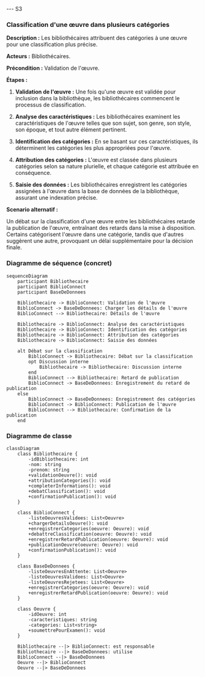 --- S3
### Classification d'une œuvre dans plusieurs catégories

**Description :** Les bibliothécaires attribuent des catégories à une œuvre pour une classification plus précise.

**Acteurs :** Bibliothécaires.

**Précondition :** Validation de l'œuvre.

**Étapes :**

1. **Validation de l'œuvre :** Une fois qu'une œuvre est validée pour inclusion dans la bibliothèque, les bibliothécaires commencent le processus de classification.

2. **Analyse des caractéristiques :** Les bibliothécaires examinent les caractéristiques de l'œuvre telles que son sujet, son genre, son style, son époque, et tout autre élément pertinent.

3. **Identification des catégories :** En se basant sur ces caractéristiques, ils déterminent les catégories les plus appropriées pour l'œuvre.

4. **Attribution des catégories :** L'œuvre est classée dans plusieurs catégories selon sa nature plurielle, et chaque catégorie est attribuée en conséquence.

5. **Saisie des données :** Les bibliothécaires enregistrent les catégories assignées à l'œuvre dans la base de données de la bibliothèque, assurant une indexation précise.

**Scenario alternatif :**

Un débat sur la classification d'une œuvre entre les bibliothécaires retarde la publication de l'œuvre, entraînant des retards dans la mise à disposition. Certains catégorisent l'œuvre dans une catégorie, tandis que d'autres suggèrent une autre, provoquant un délai supplémentaire pour la décision finale. 


### Diagramme de séquence (concret)
```mermaid
sequenceDiagram
    participant Bibliothecaire
    participant BiblioConnect
    participant BaseDeDonnees

    Bibliothecaire -> BiblioConnect: Validation de l'œuvre
    BiblioConnect -> BaseDeDonnees: Charger les détails de l'œuvre
    BiblioConnect --> Bibliothecaire: Détails de l'œuvre

    Bibliothecaire -> BiblioConnect: Analyse des caractéristiques
    Bibliothecaire -> BiblioConnect: Identification des catégories
    Bibliothecaire -> BiblioConnect: Attribution des catégories
    Bibliothecaire -> BiblioConnect: Saisie des données

    alt Débat sur la classification
        BiblioConnect -> Bibliothecaire: Débat sur la classification
        opt Discussion interne
            Bibliothecaire -> Bibliothecaire: Discussion interne
        end
        BiblioConnect --> Bibliothecaire: Retard de publication
        BiblioConnect -> BaseDeDonnees: Enregistrement du retard de publication
    else
        BiblioConnect -> BaseDeDonnees: Enregistrement des catégories
        BiblioConnect -> BiblioConnect: Publication de l'œuvre
        BiblioConnect --> Bibliothecaire: Confirmation de la publication
    end
```

### Diagramme de classe
```mermaid
classDiagram
    class Bibliothecaire {
        -idBibliothecaire: int
        -nom: string
        -prenom: string
        +validationOeuvre(): void
        +attributionCategories(): void
        +completerInformations(): void
        +debatClassification(): void
        +confirmationPublication(): void
    }

    class BiblioConnect {
        -listeOeuvresValidees: List<Oeuvre>
        +chargerDetailsOeuvre(): void
        +enregistrerCategories(oeuvre: Oeuvre): void
        +debattreClassification(oeuvre: Oeuvre): void
        +enregistrerRetardPublication(oeuvre: Oeuvre): void
        +publicationOeuvre(oeuvre: Oeuvre): void
        +confirmationPublication(): void
    }

    class BaseDeDonnees {
        -listeOeuvresEnAttente: List<Oeuvre>
        -listeOeuvresValidees: List<Oeuvre>
        -listeOeuvresRejetees: List<Oeuvre>
        +enregistrerCategories(oeuvre: Oeuvre): void
        +enregistrerRetardPublication(oeuvre: Oeuvre): void
    }

    class Oeuvre {
        -idOeuvre: int
        -caracteristiques: string
        -categories: List<string>
        +soumettrePourExamen(): void
    }

    Bibliothecaire --|> BiblioConnect: est responsable
    Bibliothecaire --|> BaseDeDonnees: utilise
    BiblioConnect --|> BaseDeDonnees
    Oeuvre --|> BiblioConnect
    Oeuvre --|> BaseDeDonnees
```
